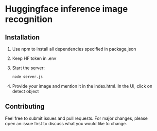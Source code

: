 # Huggingface inference image recognition

## Installation
1. Use npm to install all dependencies specified in package.json

2. Keep HF token in .env

3. Start the server:
    ```bash
    node server.js
    ```
5. Provide your image and mention it in the index.html. In the UI, click on detect object

## Contributing
Feel free to submit issues and pull requests. For major changes, please open an issue first to discuss what you would like to change.
